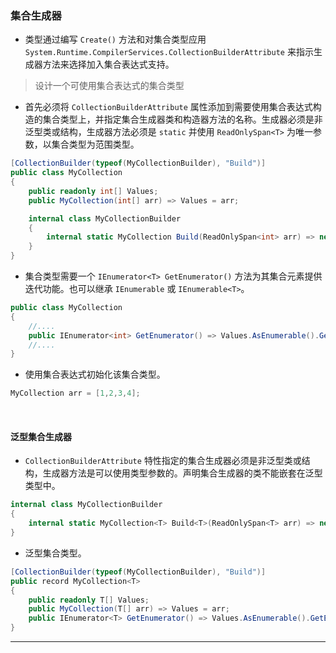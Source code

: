 ### 集合生成器

<!-- NET 8 pre -->

- 类型通过编写 `Create()` 方法和对集合类型应用 `System.Runtime.CompilerServices.CollectionBuilderAttribute` 来指示生成器方法来选择加入集合表达式支持。

> 设计一个可使用集合表达式的集合类型

- 首先必须将 `CollectionBuilderAttribute` 属性添加到需要使用集合表达式构造的集合类型上，并指定集合生成器类和构造器方法的名称。生成器必须是非泛型类或结构，生成器方法必须是 `static` 并使用 `ReadOnlySpan<T>` 为唯一参数，以集合类型为范围类型。

```csharp
[CollectionBuilder(typeof(MyCollectionBuilder), "Build")]
public class MyCollection
{
    public readonly int[] Values;
    public MyCollection(int[] arr) => Values = arr;

    internal class MyCollectionBuilder
    {
        internal static MyCollection Build(ReadOnlySpan<int> arr) => new MyCollection(arr.ToArray());
    }
}
```

- 集合类型需要一个 `IEnumerator<T> GetEnumerator()` 方法为其集合元素提供迭代功能。也可以继承 `IEnumerable` 或 `IEnumerable<T>`。

```csharp
public class MyCollection
{
    //....
    public IEnumerator<int> GetEnumerator() => Values.AsEnumerable().GetEnumerator();
    //....
}
```

- 使用集合表达式初始化该集合类型。

```csharp
MyCollection arr = [1,2,3,4];
```

<br>


#### 泛型集合生成器

- `CollectionBuilderAttribute` 特性指定的集合生成器必须是非泛型类或结构，生成器方法是可以使用类型参数的。声明集合生成器的类不能嵌套在泛型类型中。

```csharp
internal class MyCollectionBuilder
{
    internal static MyCollection<T> Build<T>(ReadOnlySpan<T> arr) => new MyCollection<T>(arr.ToArray());
}
```

- 泛型集合类型。

```csharp
[CollectionBuilder(typeof(MyCollectionBuilder), "Build")]
public record MyCollection<T>
{
    public readonly T[] Values;
    public MyCollection(T[] arr) => Values = arr;
    public IEnumerator<T> GetEnumerator() => Values.AsEnumerable().GetEnumerator();
}
```

---